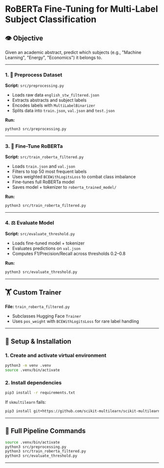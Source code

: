 # RoBERTa Fine-Tuning for Multi-Label Subject Classification

## 👁️ Objective

Given an academic abstract, predict which subjects (e.g., "Machine Learning", "Energy", "Economics") it belongs to.

---

### 1. 🔄 Preprocess Dataset

**Script:** `src/preprocessing.py`

* Loads raw data `english_stw_filtered.json`
* Extracts abstracts and subject labels
* Encodes labels with `MultiLabelBinarizer`
* Splits data into `train.json`, `val.json` and `test.json`

**Run:**

```bash
python3 src/preprocessing.py
```
---

### 3. 🤖 Fine-Tune RoBERTa

**Script:** `src/train_roberta_filtered.py`

* Loads `train.json` and `val.json`
* Filters to top 50 most frequent labels
* Uses weighted `BCEWithLogitsLoss` to combat class imbalance
* Fine-tunes full RoBERTa model
* Saves model + tokenizer to `roberta_trained_model/`

**Run:**

```bash
python3 src/train_roberta_filtered.py
```

---

### 4. ⚖️ Evaluate Model

**Script:** `src/evaluate_threshold.py`

* Loads fine-tuned model + tokenizer
* Evaluates predictions on `val.json`
* Computes F1/Precision/Recall across thresholds 0.2–0.8

**Run:**

```bash
python3 src/evaluate_threshold.py
```

---

## 🏋️‍ Custom Trainer

**File:** `train_roberta_filtered.py`

* Subclasses Hugging Face `Trainer`
* Uses `pos_weight` with `BCEWithLogitsLoss` for rare label handling

---

## 🚪 Setup & Installation

### 1. Create and activate virtual environment

```bash
python3 -m venv .venv
source .venv/bin/activate
```

### 2. Install dependencies

```bash
pip3 install -r requirements.txt
```

If `skmultilearn` fails:

```bash
pip3 install git+https://github.com/scikit-multilearn/scikit-multilearn.git
```

---

## 📅 Full Pipeline Commands

```bash
source .venv/bin/activate
python3 src/preprocessing.py
python3 src/train_roberta_filtered.py
python3 src/evaluate_threshold.py
```
---